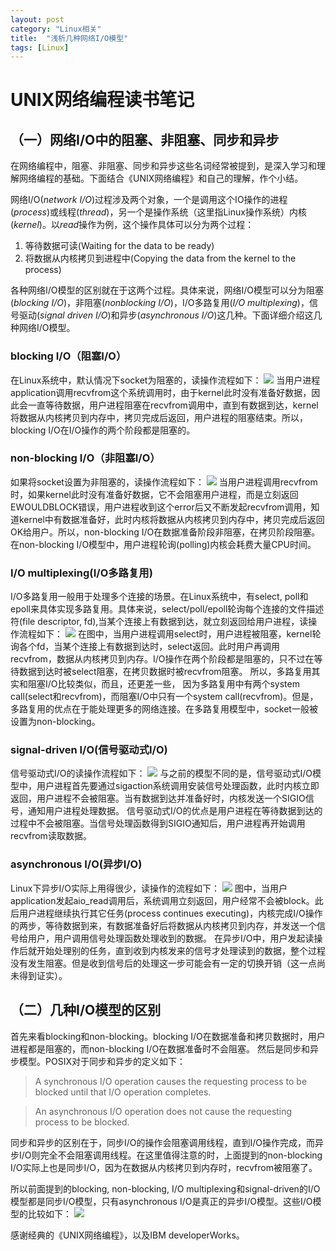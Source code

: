 ```yaml
---
layout: post
category: "Linux相关"
title:  "浅析几种网络I/O模型"
tags: [Linux]
---
```


# UNIX网络编程读书笔记

## （一）网络I/O中的阻塞、非阻塞、同步和异步

在网络编程中，阻塞、非阻塞、同步和异步这些名词经常被提到，是深入学习和理解网络编程的基础。下面结合《UNIX网络编程》和自己的理解，作个小结。

网络I/O(*network I/O*)过程涉及两个对象，一个是调用这个IO操作的进程(*process*)或线程(*thread*)，另一个是操作系统（这里指Linux操作系统）内核(*kernel*)。以*read*操作为例，这个操作具体可以分为两个过程：

1. 等待数据可读(Waiting for the data to be ready)
2. 将数据从内核拷贝到进程中(Copying the data from the kernel to the process)

各种网络I/O模型的区别就在于这两个过程。具体来说，网络I/O模型可以分为阻塞(*blocking I/O*)，非阻塞(*nonblocking I/O*)，I/O多路复用(*I/O multiplexing*)，信号驱动(*signal driven I/O*)和异步(*asynchronous I/O*)这几种。下面详细介绍这几种网络I/O模型。

### blocking I/O（阻塞I/O）
在Linux系统中，默认情况下socket为阻塞的，读操作流程如下：
![](http://images.cnitblog.com/i/434101/201406/281848093983364.jpg)
当用户进程application调用recvfrom这个系统调用时，由于kernel此时没有准备好数据，因此会一直等待数据，用户进程阻塞在recvfrom调用中，直到有数据到达，kernel将数据从内核拷贝到内存中，拷贝完成后返回，用户进程的阻塞结束。所以，blocking I/O在I/O操作的两个阶段都是阻塞的。


### non-blocking I/O（非阻塞I/O）
如果将socket设置为非阻塞的，读操作流程如下：
![](http://images.cnitblog.com/i/434101/201406/281849563679542.jpg)
当用户进程调用recvfrom时，如果kernel此时没有准备好数据，它不会阻塞用户进程，而是立刻返回EWOULDBLOCK错误，用户进程收到这个error后又不断发起recvfrom调用，知道kernel中有数据准备好，此时内核将数据从内核拷贝到内存中，拷贝完成后返回OK给用户。所以，non-blocking I/O在数据准备阶段非阻塞，在拷贝阶段阻塞。
在non-blocking I/O模型中，用户进程轮询(polling)内核会耗费大量CPU时间。


### I/O multiplexing(I/O多路复用)
I/O多路复用一般用于处理多个连接的场景。在Linux系统中，有select, poll和epoll来具体实现多路复用。具体来说，select/poll/epoll轮询每个连接的文件描述符(file descriptor, fd),当某个连接上有数据到达，就立刻返回给用户进程，读操作流程如下：
![](http://images.cnitblog.com/i/434101/201406/281850258517851.jpg)
在图中，当用户进程调用select时，用户进程被阻塞，kernel轮询各个fd，当某个连接上有数据到达时，select返回。此时用户再调用recvfrom，数据从内核拷贝到内存。I/O操作在两个阶段都是阻塞的，只不过在等待数据到达时被select阻塞，在拷贝数据时被recvfrom阻塞。
所以，多路复用其实和阻塞I/O比较类似，而且，还更差一些， 因为多路复用中有两个system call(select和recvfrom)，而阻塞I/O中只有一个system call(recvfrom)。但是，多路复用的优点在于能处理更多的网络连接。在多路复用模型中，socket一般被设置为non-blocking。


### signal-driven I/O(信号驱动式I/O)
信号驱动式I/O的读操作流程如下：
![](http://images.cnitblog.com/i/434101/201406/281852082113755.jpg)
与之前的模型不同的是，信号驱动式I/O模型中，用户进程首先要通过sigaction系统调用安装信号处理函数，此时内核立即返回，用户进程不会被阻塞。当有数据到达并准备好时，内核发送一个SIGIO信号，通知用户进程处理数据。
信号驱动式I/O的优点是用户进程在等待数据到达的过程中不会被阻塞。当信号处理函数得到SIGIO通知后，用户进程再开始调用recvfrom读取数据。

### asynchronous I/O(异步I/O)
Linux下异步I/O实际上用得很少，读操作的流程如下：
![](http://images.cnitblog.com/i/434101/201406/281900431648409.jpg)
图中，当用户application发起aio_read调用后，系统调用立刻返回，用户经常不会被block。此后用户进程继续执行其它任务(process continues executing)，内核完成I/O操作的两步，等待数据到来，有数据准备好后将数据从内核拷贝到内存，并发送一个信号给用户，用户调用信号处理函数处理收到的数据。
在异步I/O中，用户发起读操作后就开始处理别的任务，直到收到内核发来的信号才处理读到的数据，整个过程没有发生阻塞。但是收到信号后的处理这一步可能会有一定的切换开销（这一点尚未得到证实）。


## （二）几种I/O模型的区别
首先来看blocking和non-blocking。blocking I/O在数据准备和拷贝数据时，用户进程都是阻塞的，而non-blocking I/O在数据准备时不会阻塞。
然后是同步和异步模型。POSIX对于同步和异步的定义如下：
> A synchronous I/O operation causes the requesting process to be blocked until that I/O operation completes.


> An asynchronous I/O operation does not cause the requesting process to be blocked.

同步和异步的区别在于，同步I/O的操作会阻塞调用线程，直到I/O操作完成，而异步I/O则完全不会阻塞调用线程。在这里值得注意的时，上面提到的non-blocking I/O实际上也是同步I/O，因为在数据从内核拷贝到内存时，recvfrom被阻塞了。

所以前面提到的blocking, non-blocking, I/O multiplexing和signal-driven的I/O模型都是同步I/O模型，只有asynchronous I/O是真正的异步I/O模型。这些I/O模型的比较如下：
![](http://hi.csdn.net/attachment/201007/31/0_1280551552NVgW.gif)

感谢经典的《UNIX网络编程》，以及IBM developerWorks。
